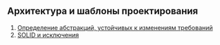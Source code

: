 ## Архитектура и шаблоны проектирования

1. [Определение абстракций, устойчивых к изменениям требований](./src/Lesson01)
2. [SOLID и исключения](./src/Lesson02)
